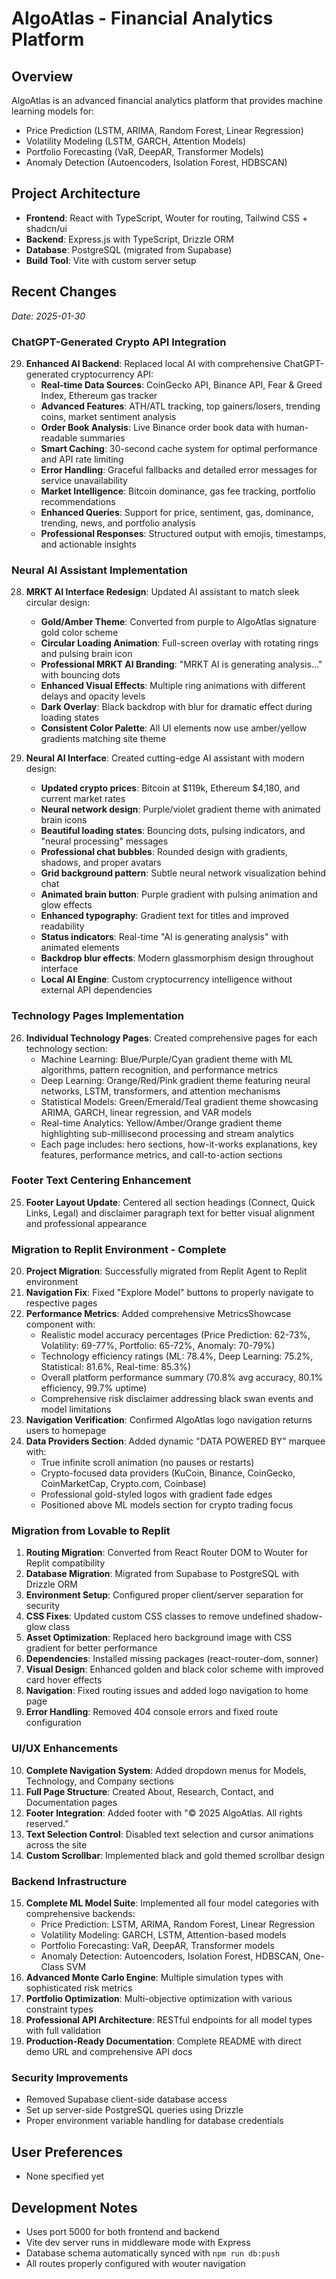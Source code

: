 # AlgoAtlas - Financial Analytics Platform

## Overview
AlgoAtlas is an advanced financial analytics platform that provides machine learning models for:
- Price Prediction (LSTM, ARIMA, Random Forest, Linear Regression)
- Volatility Modeling (LSTM, GARCH, Attention Models)
- Portfolio Forecasting (VaR, DeepAR, Transformer Models)
- Anomaly Detection (Autoencoders, Isolation Forest, HDBSCAN)

## Project Architecture
- **Frontend**: React with TypeScript, Wouter for routing, Tailwind CSS + shadcn/ui
- **Backend**: Express.js with TypeScript, Drizzle ORM
- **Database**: PostgreSQL (migrated from Supabase)
- **Build Tool**: Vite with custom server setup

## Recent Changes
*Date: 2025-01-30*

### ChatGPT-Generated Crypto API Integration
29. **Enhanced AI Backend**: Replaced local AI with comprehensive ChatGPT-generated cryptocurrency API:
    - **Real-time Data Sources**: CoinGecko API, Binance API, Fear & Greed Index, Ethereum gas tracker
    - **Advanced Features**: ATH/ATL tracking, top gainers/losers, trending coins, market sentiment analysis
    - **Order Book Analysis**: Live Binance order book data with human-readable summaries
    - **Smart Caching**: 30-second cache system for optimal performance and API rate limiting
    - **Error Handling**: Graceful fallbacks and detailed error messages for service unavailability
    - **Market Intelligence**: Bitcoin dominance, gas fee tracking, portfolio recommendations
    - **Enhanced Queries**: Support for price, sentiment, gas, dominance, trending, news, and portfolio analysis
    - **Professional Responses**: Structured output with emojis, timestamps, and actionable insights

### Neural AI Assistant Implementation
28. **MRKT AI Interface Redesign**: Updated AI assistant to match sleek circular design:
    - **Gold/Amber Theme**: Converted from purple to AlgoAtlas signature gold color scheme
    - **Circular Loading Animation**: Full-screen overlay with rotating rings and pulsing brain icon
    - **Professional MRKT AI Branding**: "MRKT AI is generating analysis..." with bouncing dots
    - **Enhanced Visual Effects**: Multiple ring animations with different delays and opacity levels
    - **Dark Overlay**: Black backdrop with blur for dramatic effect during loading states
    - **Consistent Color Palette**: All UI elements now use amber/yellow gradients matching site theme

27. **Neural AI Interface**: Created cutting-edge AI assistant with modern design:
    - **Updated crypto prices**: Bitcoin at $119k, Ethereum $4,180, and current market rates
    - **Neural network design**: Purple/violet gradient theme with animated brain icons
    - **Beautiful loading states**: Bouncing dots, pulsing indicators, and "neural processing" messages
    - **Professional chat bubbles**: Rounded design with gradients, shadows, and proper avatars
    - **Grid background pattern**: Subtle neural network visualization behind chat
    - **Animated brain button**: Purple gradient with pulsing animation and glow effects
    - **Enhanced typography**: Gradient text for titles and improved readability
    - **Status indicators**: Real-time "AI is generating analysis" with animated elements
    - **Backdrop blur effects**: Modern glassmorphism design throughout interface
    - **Local AI Engine**: Custom cryptocurrency intelligence without external API dependencies

### Technology Pages Implementation
26. **Individual Technology Pages**: Created comprehensive pages for each technology section:
    - Machine Learning: Blue/Purple/Cyan gradient theme with ML algorithms, pattern recognition, and performance metrics
    - Deep Learning: Orange/Red/Pink gradient theme featuring neural networks, LSTM, transformers, and attention mechanisms
    - Statistical Models: Green/Emerald/Teal gradient theme showcasing ARIMA, GARCH, linear regression, and VAR models
    - Real-time Analytics: Yellow/Amber/Orange gradient theme highlighting sub-millisecond processing and stream analytics
    - Each page includes: hero sections, how-it-works explanations, key features, performance metrics, and call-to-action sections

### Footer Text Centering Enhancement
25. **Footer Layout Update**: Centered all section headings (Connect, Quick Links, Legal) and disclaimer paragraph text for better visual alignment and professional appearance

### Migration to Replit Environment - Complete
20. **Project Migration**: Successfully migrated from Replit Agent to Replit environment
21. **Navigation Fix**: Fixed "Explore Model" buttons to properly navigate to respective pages
22. **Performance Metrics**: Added comprehensive MetricsShowcase component with:
    - Realistic model accuracy percentages (Price Prediction: 62-73%, Volatility: 69-77%, Portfolio: 65-72%, Anomaly: 70-79%)
    - Technology efficiency ratings (ML: 78.4%, Deep Learning: 75.2%, Statistical: 81.6%, Real-time: 85.3%)
    - Overall platform performance summary (70.8% avg accuracy, 80.1% efficiency, 99.7% uptime)
    - Comprehensive risk disclaimer addressing black swan events and model limitations
23. **Navigation Verification**: Confirmed AlgoAtlas logo navigation returns users to homepage
24. **Data Providers Section**: Added dynamic "DATA POWERED BY" marquee with:
    - True infinite scroll animation (no pauses or restarts)
    - Crypto-focused data providers (KuCoin, Binance, CoinGecko, CoinMarketCap, Crypto.com, Coinbase)
    - Professional gold-styled logos with gradient fade edges
    - Positioned above ML models section for crypto trading focus

### Migration from Lovable to Replit
1. **Routing Migration**: Converted from React Router DOM to Wouter for Replit compatibility
2. **Database Migration**: Migrated from Supabase to PostgreSQL with Drizzle ORM
3. **Environment Setup**: Configured proper client/server separation for security
4. **CSS Fixes**: Updated custom CSS classes to remove undefined shadow-glow class
5. **Asset Optimization**: Replaced hero background image with CSS gradient for better performance
6. **Dependencies**: Installed missing packages (react-router-dom, sonner)
7. **Visual Design**: Enhanced golden and black color scheme with improved card hover effects
8. **Navigation**: Fixed routing issues and added logo navigation to home page
9. **Error Handling**: Removed 404 console errors and fixed route configuration

### UI/UX Enhancements
10. **Complete Navigation System**: Added dropdown menus for Models, Technology, and Company sections
11. **Full Page Structure**: Created About, Research, Contact, and Documentation pages
12. **Footer Integration**: Added footer with "© 2025 AlgoAtlas. All rights reserved."
13. **Text Selection Control**: Disabled text selection and cursor animations across the site
14. **Custom Scrollbar**: Implemented black and gold themed scrollbar design

### Backend Infrastructure
15. **Complete ML Model Suite**: Implemented all four model categories with comprehensive backends:
    - Price Prediction: LSTM, ARIMA, Random Forest, Linear Regression
    - Volatility Modeling: GARCH, LSTM, Attention-based models
    - Portfolio Forecasting: VaR, DeepAR, Transformer models
    - Anomaly Detection: Autoencoders, Isolation Forest, HDBSCAN, One-Class SVM
16. **Advanced Monte Carlo Engine**: Multiple simulation types with sophisticated risk metrics
17. **Portfolio Optimization**: Multi-objective optimization with various constraint types
18. **Professional API Architecture**: RESTful endpoints for all model types with full validation
19. **Production-Ready Documentation**: Complete README with direct demo URL and comprehensive API docs

### Security Improvements
- Removed Supabase client-side database access
- Set up server-side PostgreSQL queries using Drizzle
- Proper environment variable handling for database credentials

## User Preferences
- None specified yet

## Development Notes
- Uses port 5000 for both frontend and backend
- Vite dev server runs in middleware mode with Express
- Database schema automatically synced with `npm run db:push`
- All routes properly configured with wouter navigation